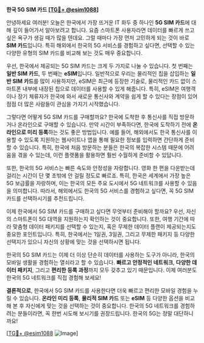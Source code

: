 **한국 5G SIM 카드 [[TG💪+ @esim1088](https://t.me/s/esim1088)]**

안녕하세요 여러분! 오늘은 한국에서 가장 뜨거운 IT 화두 중 하나인 **5G SIM 카드**에 대해 깊이 들어가서 알아보려고 합니다. 요즘 스마트폰 사용자라면 데이터를 빠르게 쓰고 싶은 욕구가 생길 때가 많을 텐데요. 그럴 때마다 가장 먼저 고민하게 되는 것이 바로 **SIM 카드**입니다. 특히 해외에서 한국의 5G 서비스를 경험하고 싶다면, 선택할 수 있는 다양한 유형의 SIM 카드를 비교해 보는 것도 매우 중요합니다.

우선, 한국에서 제공되는 5G SIM 카드는 크게 두 가지로 나눌 수 있습니다. 첫 번째는 **일반 SIM 카드**, 두 번째는 **eSIM**입니다. 일반적으로 우리는 물리적인 칩을 삽입하는 **일반 SIM 카드**를 많이 사용하지만, eSIM은 최근에 등장한 기술로, 물리적인 카드 없이 스마트폰 내부에 내장된 칩으로 데이터를 사용할 수 있게 해줍니다. 특히, eSIM은 여행객이나 장기 체류자가 한국에 와서 새로운 통신사와 계약을 쉽게 할 수 있다는 장점이 있어 점점 더 많은 사람들이 관심을 가지기 시작했습니다.

그렇다면 어떻게 5G SIM 카드를 구매할까요? 한국에 도착한 후 통신사를 직접 방문하거나 온라인으로 구매할 수 있습니다. 만약 시간이 부족하다면, 한국에 도착하기 전에 **온라인으로 미리 등록**하는 것도 좋은 방법입니다. 예를 들어, 해외에서도 한국 통신사를 이용할 수 있도록 지원하는 웹사이트나 앱을 통해 필요한 정보를 입력하면 간단하게 준비할 수 있습니다. 특히, 한국에 처음 방문하는 분들은 한국의 복잡한 시스템 때문에 어려움을 겪을 수 있는데, 이런 플랫폼을 활용하면 훨씬 수월하게 준비할 수 있답니다.

또한, 한국의 5G 서비스는 빠른 속도와 안정성을 자랑합니다. 영화 한 편을 다운받는데 걸리는 시간이 단 몇 초밖에 안 걸릴 정도로 빠르죠. 특히, 한국은 세계에서 가장 높은 5G 보급률을 자랑하며, 이는 한국의 모든 주요 도시에서 5G 네트워크를 사용할 수 있음을 의미합니다. 따라서, 해외에서도 한국의 5G 서비스를 경험하고 싶다면, 꼭 5G SIM 카드를 선택하시기를 추천드립니다.

이제 한국에서 5G SIM 카드를 구매하고 싶다면 무엇부터 준비해야 할까요? 우선, 자신의 스마트폰이 5G 대역을 지원하는지 확인하는 것이 중요합니다. 또한, 여행 기간에 따라 맞춤형 데이터 패키지를 선택할 수 있는지, 혹은 무제한 데이터 플랜이 제공되는지도 중요한 포인트입니다. 특히, 한국에서는 1일권, 3일권, 그리고 무제한 패키지 등 다양한 선택지가 있으니 자신의 상황에 맞는 것을 선택하시면 됩니다.

한국의 5G SIM 카드는 이제 더 이상 단순히 데이터를 사용하는 도구가 아니라, 한국의 모바일 생활을 경험하는 열쇠라고 할 수 있습니다. **빠르고 안정적인 네트워크**, **다양한 데이터 패키지**, 그리고 **편리한 등록 과정**까지 모두 갖추고 있기 때문입니다. 이제 여러분도 한국의 5G 네트워크를 직접 경험해 보세요!

**결론적으로**, 한국에서 5G SIM 카드를 사용한다면 더욱 빠르고 편리한 모바일 경험을 누릴 수 있습니다. **온라인 미리 등록**, **물리적 SIM 카드** 또는 **eSIM** 등 다양한 옵션을 비교해 본 후 자신에게 맞는 것을 선택하는 것이 중요합니다. 한국의 5G 네트워크를 경험하려는 분들이라면, 꼭 한번 시도해 보시기를 권장드립니다. 한국의 5G는 정말 대단하니까요!

[[TG💪+ @esim1088](https://t.me/s/esim1088) ![Image](https://i.postimg.cc/Y0z9fWf4/image.png)]